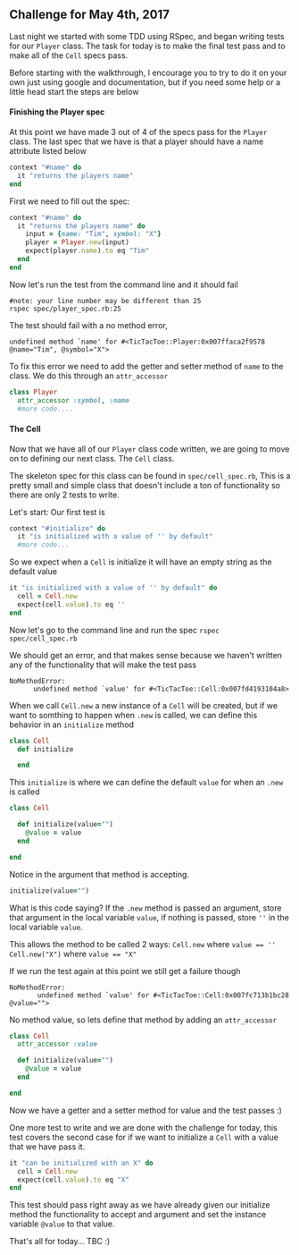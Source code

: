 ## Challenge for May 4th, 2017

Last night we started with some TDD using RSpec, and began writing tests for our `Player` class. The task for today is to make the final test pass and to make all of the `Cell` specs pass.

Before starting with the walkthrough, I encourage you to try to do it on your own just using google and documentation, but if you need some help or a little head start the steps are below

#### Finishing the Player spec
At this point we have made 3 out of 4 of the specs pass for the `Player` class. The last spec that we have is that a player should have a name attribute listed below

```ruby
context "#name" do
  it "returns the players name"
end
```

First we need to fill out the spec:
```ruby
context "#name" do
  it "returns the players name" do
    input = {name: "Tim", symbol: "X"}
    player = Player.new(input)
    expect(player.name).to eq "Tim"
  end
end
```

Now let's run the test from the command line and it should fail
```
#note: your line number may be different than 25
rspec spec/player_spec.rb:25
```
The test should fail with a no method error,
```
undefined method `name' for #<TicTacToe::Player:0x007ffaca2f9578 @name="Tim", @symbol="X">
```

To fix this error we need to add the getter and setter method of `name` to the class. We do this through an `attr_accessor`

```ruby
class Player
  attr_accessor :symbol, :name
  #more code....
```

#### The Cell
Now that we have all of our `Player` class code written, we are going to move on to defining our next class. The `Cell` class.

The skeleton spec for this class can be found in `spec/cell_spec.rb`, This is a pretty small and simple class that doesn't include a ton of functionality so there are only 2 tests to write.

Let's start:
Our first test is
```ruby
context "#initialize" do
  it "is initialized with a value of '' by default"
  #more code...
```
So we expect when a `Cell` is initialize it will have an empty string as the default value

```ruby
it "is initialized with a value of '' by default" do
  cell = Cell.new
  expect(cell.value).to eq ''
end
```

Now let's go to the command line and run the spec
`rspec spec/cell_spec.rb`

We should get an error, and that makes sense because we haven't written any of the functionality that will make the test pass

```
NoMethodError:
      undefined method `value' for #<TicTacToe::Cell:0x007fd4193104a8>
```
When we call `Cell.new` a new instance of a `Cell` will be created, but if we want to somthing to happen when `.new` is called, we can define this behavior in an `initialize` method

```ruby
class Cell
  def initialize

  end
```

This `initialize` is where we can define the default `value` for when an `.new` is called

```ruby
class Cell

  def initialize(value="")
    @value = value
  end

end
```
Notice in the argument that method is accepting.
```ruby
initialize(value="")
```
What is this code saying?
If the `.new` method is passed an argument, store that argument in the local variable `value`, if nothing is passed, store `''` in the local variable `value`.

This allows the method to be called 2 ways:
`Cell.new` where `value == ''`
`Cell.new("X")` where `value == "X"`

If we run the test again at this point we still get a failure though
```
NoMethodError:
       undefined method `value' for #<TicTacToe::Cell:0x007fc713b1bc28 @value="">
```
No method value, so lets define that method by adding an `attr_accessor`
```ruby
class Cell
  attr_accessor :value

  def initialize(value="")
    @value = value
  end

end
```
Now we have a getter and a setter method for value and the test passes :)

One more test to write and we are done with the challenge for today, this test covers the second case for if we want to initialize a `Cell` with a value that we have pass it.

```ruby
it "can be initialized with an X" do
  cell = Cell.new
  expect(cell.value).to eq "X"
end
```
This test should pass right away as we have already given our initialize method the functionality to accept and argument and set the instance variable `@value` to that value.

That's all for today... TBC :) 
